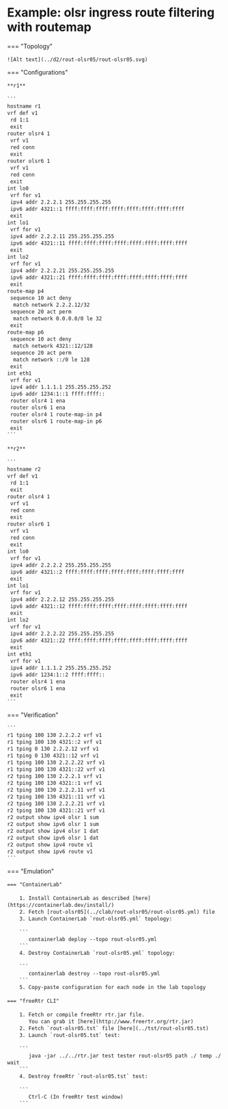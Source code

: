 # Example: olsr ingress route filtering with routemap

=== "Topology"

    ![Alt text](../d2/rout-olsr05/rout-olsr05.svg)

=== "Configurations"

    **r1**

    ```
    hostname r1
    vrf def v1
     rd 1:1
     exit
    router olsr4 1
     vrf v1
     red conn
     exit
    router olsr6 1
     vrf v1
     red conn
     exit
    int lo0
     vrf for v1
     ipv4 addr 2.2.2.1 255.255.255.255
     ipv6 addr 4321::1 ffff:ffff:ffff:ffff:ffff:ffff:ffff:ffff
     exit
    int lo1
     vrf for v1
     ipv4 addr 2.2.2.11 255.255.255.255
     ipv6 addr 4321::11 ffff:ffff:ffff:ffff:ffff:ffff:ffff:ffff
     exit
    int lo2
     vrf for v1
     ipv4 addr 2.2.2.21 255.255.255.255
     ipv6 addr 4321::21 ffff:ffff:ffff:ffff:ffff:ffff:ffff:ffff
     exit
    route-map p4
     sequence 10 act deny
      match network 2.2.2.12/32
     sequence 20 act perm
      match network 0.0.0.0/0 le 32
     exit
    route-map p6
     sequence 10 act deny
      match network 4321::12/128
     sequence 20 act perm
      match network ::/0 le 128
     exit
    int eth1
     vrf for v1
     ipv4 addr 1.1.1.1 255.255.255.252
     ipv6 addr 1234:1::1 ffff:ffff::
     router olsr4 1 ena
     router olsr6 1 ena
     router olsr4 1 route-map-in p4
     router olsr6 1 route-map-in p6
     exit
    ```

    **r2**

    ```
    hostname r2
    vrf def v1
     rd 1:1
     exit
    router olsr4 1
     vrf v1
     red conn
     exit
    router olsr6 1
     vrf v1
     red conn
     exit
    int lo0
     vrf for v1
     ipv4 addr 2.2.2.2 255.255.255.255
     ipv6 addr 4321::2 ffff:ffff:ffff:ffff:ffff:ffff:ffff:ffff
     exit
    int lo1
     vrf for v1
     ipv4 addr 2.2.2.12 255.255.255.255
     ipv6 addr 4321::12 ffff:ffff:ffff:ffff:ffff:ffff:ffff:ffff
     exit
    int lo2
     vrf for v1
     ipv4 addr 2.2.2.22 255.255.255.255
     ipv6 addr 4321::22 ffff:ffff:ffff:ffff:ffff:ffff:ffff:ffff
     exit
    int eth1
     vrf for v1
     ipv4 addr 1.1.1.2 255.255.255.252
     ipv6 addr 1234:1::2 ffff:ffff::
     router olsr4 1 ena
     router olsr6 1 ena
     exit
    ```

=== "Verification"

    ```
    r1 tping 100 130 2.2.2.2 vrf v1
    r1 tping 100 130 4321::2 vrf v1
    r1 tping 0 130 2.2.2.12 vrf v1
    r1 tping 0 130 4321::12 vrf v1
    r1 tping 100 130 2.2.2.22 vrf v1
    r1 tping 100 130 4321::22 vrf v1
    r2 tping 100 130 2.2.2.1 vrf v1
    r2 tping 100 130 4321::1 vrf v1
    r2 tping 100 130 2.2.2.11 vrf v1
    r2 tping 100 130 4321::11 vrf v1
    r2 tping 100 130 2.2.2.21 vrf v1
    r2 tping 100 130 4321::21 vrf v1
    r2 output show ipv4 olsr 1 sum
    r2 output show ipv6 olsr 1 sum
    r2 output show ipv4 olsr 1 dat
    r2 output show ipv6 olsr 1 dat
    r2 output show ipv4 route v1
    r2 output show ipv6 route v1
    ```

=== "Emulation"

    === "ContainerLab"

        1. Install ContainerLab as described [here](https://containerlab.dev/install/)  
        2. Fetch [rout-olsr05](../clab/rout-olsr05/rout-olsr05.yml) file  
        3. Launch ContainerLab `rout-olsr05.yml` topology:  

        ```
           containerlab deploy --topo rout-olsr05.yml  
        ```
        4. Destroy ContainerLab `rout-olsr05.yml` topology:  

        ```
           containerlab destroy --topo rout-olsr05.yml  
        ```
        5. Copy-paste configuration for each node in the lab topology

    === "freeRtr CLI"

        1. Fetch or compile freeRtr rtr.jar file.  
           You can grab it [here](http://www.freertr.org/rtr.jar)  
        2. Fetch `rout-olsr05.tst` file [here](../tst/rout-olsr05.tst)  
        3. Launch `rout-olsr05.tst` test:  

        ```
           java -jar ../../rtr.jar test tester rout-olsr05 path ./ temp ./ wait
        ```
        4. Destroy freeRtr `rout-olsr05.tst` test:  

        ```
           Ctrl-C (In freeRtr test window)
        ```

